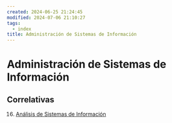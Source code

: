 ```yaml
---
created: 2024-06-25 21:24:45
modified: 2024-07-06 21:10:27
tags:
  - index
title: Administración de Sistemas de Información
---
```


# Administración de Sistemas de Información

## Correlativas

16. [Análisis de Sistemas de Información](Análisis%20de%20Sistemas%20de%20Información.md)
